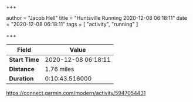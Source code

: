 +++

author = "Jacob Hell"
title = "Huntsville Running 2020-12-08 06:18:11"
date = "2020-12-08 06:18:11"
tags = [
    "activity", "running"
]

+++

<!--more-->

|Field  |Value  |
|--- | --- |
|**Start Time**|2020-12-08 06:18:11|
|**Distance**|1.76 miles|
|**Duration**|0:10:43.516000|

https://connect.garmin.com/modern/activity/5947054431